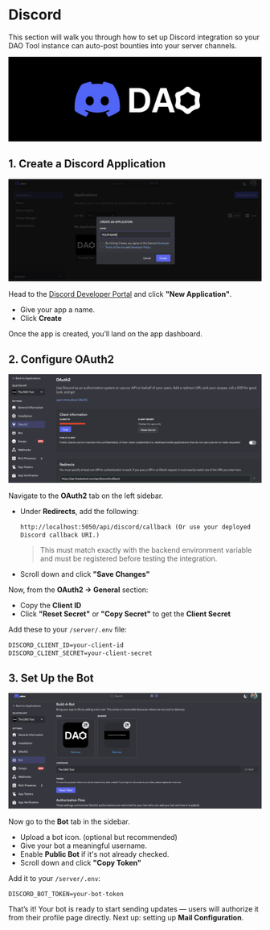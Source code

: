 # Discord

This section will walk you through how to set up Discord integration so your DAO Tool instance can auto-post bounties into your server channels.

![DISCORD INTEGRATION](../.gitbook/assets/discord/discord-banner.png)

## 1. Create a Discord Application

![DEVELOPER PORTAL](../.gitbook/assets/discord/discord-developer-portal.png)

Head to the [Discord Developer Portal](https://discord.com/developers/applications) and click **"New Application"**.

- Give your app a name.
- Click **Create**

Once the app is created, you’ll land on the app dashboard.

## 2. Configure OAuth2

![OAUTH2 SETTINGS](../.gitbook/assets/discord/discord-oauth2.png)

Navigate to the **OAuth2** tab on the left sidebar.

- Under **Redirects**, add the following:
  ```
  http://localhost:5050/api/discord/callback (Or use your deployed Discord callback URI.)
  ```
  > This must match exactly with the backend environment variable and must be registered before testing the integration.

- Scroll down and click **"Save Changes"**

Now, from the **OAuth2 → General** section:

- Copy the **Client ID**
- Click **"Reset Secret"** or **"Copy Secret"** to get the **Client Secret**

Add these to your `/server/.env` file:

```env
DISCORD_CLIENT_ID=your-client-id
DISCORD_CLIENT_SECRET=your-client-secret
```

## 3. Set Up the Bot

![BOT SETTINGS](../.gitbook/assets/discord/discord-bot.png)

Now go to the **Bot** tab in the sidebar.

- Upload a bot icon. (optional but recommended)
- Give your bot a meaningful username.
- Enable **Public Bot** if it's not already checked.
- Scroll down and click **"Copy Token"**

Add it to your `/server/.env`:

```env
DISCORD_BOT_TOKEN=your-bot-token
```

That’s it! Your bot is ready to start sending updates — users will authorize it from their profile page directly.
Next up: setting up **Mail Configuration**.
